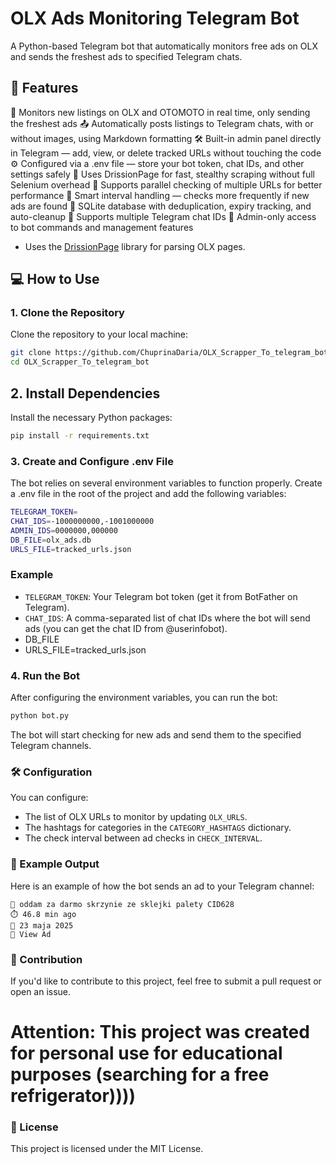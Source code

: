 # OLX Ads Monitoring Telegram Bot

A Python-based Telegram bot that automatically monitors free ads on OLX and sends the freshest ads to specified Telegram chats. 

## 🚀 Features

📡 Monitors new listings on OLX and OTOMOTO in real time, only sending the freshest ads
📤 Automatically posts listings to Telegram chats, with or without images, using Markdown formatting
🛠️ Built-in admin panel directly in Telegram — add, view, or delete tracked URLs without touching the code
⚙️ Configured via a .env file — store your bot token, chat IDs, and other settings safely
🚀 Uses DrissionPage for fast, stealthy scraping without full Selenium overhead
🔁 Supports parallel checking of multiple URLs for better performance
🧠 Smart interval handling — checks more frequently if new ads are found
💾 SQLite database with deduplication, expiry tracking, and auto-cleanup
👥 Supports multiple Telegram chat IDs
🔐 Admin-only access to bot commands and management features
- Uses the [DrissionPage](https://github.com/michiya/DrissionPage) library for parsing OLX pages.


## 💻 How to Use

### 1. Clone the Repository

Clone the repository to your local machine:

```bash
git clone https://github.com/ChuprinaDaria/OLX_Scrapper_To_telegram_bot.git
cd OLX_Scrapper_To_telegram_bot
``` 

## 2. Install Dependencies

Install the necessary Python packages:

```bash
pip install -r requirements.txt
```

### 3. Create and Configure .env File

The bot relies on several environment variables to function properly. Create a .env file in the root of the project and add the following variables:

```bash
TELEGRAM_TOKEN=
CHAT_IDS=-1000000000,-1001000000
ADMIN_IDS=0000000,000000
DB_FILE=olx_ads.db
URLS_FILE=tracked_urls.json

```

### Example

- `TELEGRAM_TOKEN`: Your Telegram bot token (get it from BotFather on Telegram).
- `CHAT_IDS`: A comma-separated list of chat IDs where the bot will send ads (you can get the chat ID from @userinfobot).
-  DB_FILE
-  URLS_FILE=tracked_urls.json

### 4. Run the Bot

After configuring the environment variables, you can run the bot:

```bash
python bot.py
```

The bot will start checking for new ads and send them to the specified Telegram channels.

### 🛠️ Configuration

You can configure:

- The list of OLX URLs to monitor by updating `OLX_URLS`.
- The hashtags for categories in the `CATEGORY_HASHTAGS` dictionary.
- The check interval between ad checks in `CHECK_INTERVAL`.

### 💬 Example Output

Here is an example of how the bot sends an ad to your Telegram channel:

```
📌 oddam za darmo skrzynie ze sklejki palety CID628
⏱️ 46.8 min ago
📆 23 maja 2025
🔗 View Ad
```

### 🎯 Contribution

If you'd like to contribute to this project, feel free to submit a pull request or open an issue.

# Attention: This project was created for personal use for educational purposes (searching for a free refrigerator))))

### 📄 License

This project is licensed under the MIT License.
